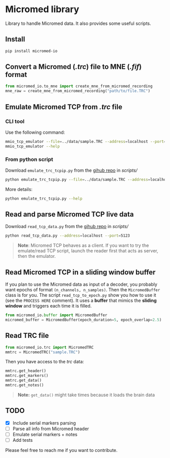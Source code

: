 # Micromed library

Library to handle Micromed data. It also provides some useful scripts.

## Install

``` bash
pip install micromed-io
```

## Convert a Micromed (*.trc*) file to MNE (*.fif*) format

``` python
from micromed_io.to_mne import create_mne_from_micromed_recording
mne_raw = create_mne_from_micromed_recording("path/to/file.TRC")
```

## Emulate Micromed TCP from *.trc* file

### CLI tool

Use the following command:

``` bash
mmio_tcp_emulator --file=../data/sample.TRC --address=localhost --port=5123
mmio_tcp_emulator --help
```

### From python script

Download `emulate_trc_tcpip.py` from the [gihub repo](https://github.com/etiennedemontalivet/micromed-io) in *scripts/*

``` bash
python emulate_trc_tcpip.py --file=../data/sample.TRC --address=localhost --port=5123
```

More details:
``` bash
python emulate_trc_tcpip.py --help
```

## Read and parse Micromed TCP live data

Download `read_tcp_data.py` from the [gihub repo](https://github.com/etiennedemontalivet/micromed-io) in *scripts/*
``` bash
python read_tcp_data.py --address=localhost --port=5123
```

> **Note**: Micromed TCP behaves as a client. If you want to try the emulate/read TCP script, launch the reader first that acts as server, then the emulator. 

## Read Micromed TCP in a sliding window buffer

If you plan to use the Micromed data as input of a decoder, you probably want epochs of format `(n_channels, n_samples)`. Then the ``MicromedBuffer`` class is for you. The script ``read_tcp_to_epoch.py`` show you how to use it (see the ``PROCESS HERE`` comment). It uses a **buffer** that mimics the **sliding window** and triggers each time it is filled.

``` python
from micromed_io.buffer import MicromedBuffer
micromed_buffer = MicromedBuffer(epoch_duration=5, epoch_overlap=2.5)

```

## Read TRC file

``` python
from micromed_io.trc import MicromedTRC
mmtrc = MicromedTRC("sample.TRC")
```
Then you have access to the *trc* data:
``` python
mmtrc.get_header()
mmtrc.get_markers()
mmtrc.get_data()
mmtrc.get_notes()
```
> **Note:** ``get_data()`` might take times because it loads the brain data

## TODO

- [x] Include serial markers parsing
- [ ] Parse all info from Micromed header
- [ ] Emulate serial markers + notes
- [ ] Add tests 

Please feel free to reach me if you want to contribute.
